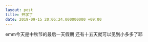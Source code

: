 ```yaml
---
layout: post
title: 开学了
date: 2019-09-15 20:06:24.000000000 +09:00
---
```


emm今天是中秋节的最后一天假期 还有十五天就可以见到小多多了耶
